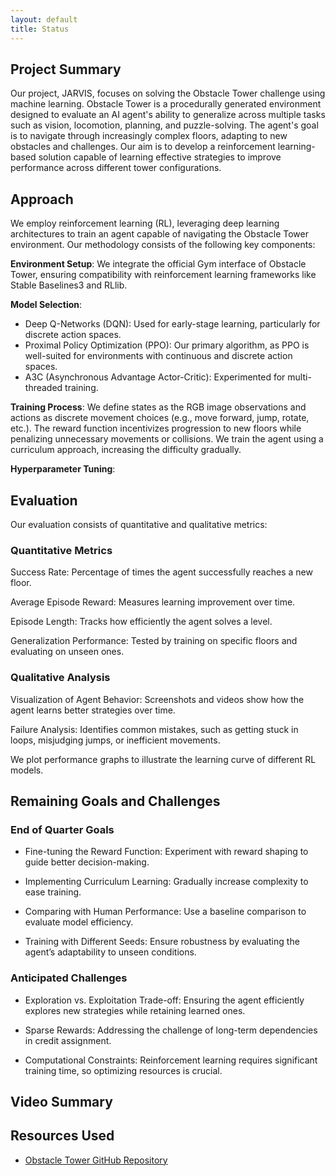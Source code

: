 ```yaml
---
layout: default
title: Status
---
```

## Project Summary
Our project, JARVIS, focuses on solving the Obstacle Tower challenge using machine learning. Obstacle Tower is a procedurally generated environment designed to evaluate an AI agent's ability to generalize across multiple tasks such as vision, locomotion, planning, and puzzle-solving. The agent's goal is to navigate through increasingly complex floors, adapting to new obstacles and challenges. Our aim is to develop a reinforcement learning-based solution capable of learning effective strategies to improve performance across different tower configurations.

## Approach
We employ reinforcement learning (RL), leveraging deep learning architectures to train an agent capable of navigating the Obstacle Tower environment. Our methodology consists of the following key components:

**Environment Setup**: We integrate the official Gym interface of Obstacle Tower, ensuring compatibility with reinforcement learning frameworks like Stable Baselines3 and RLlib.

**Model Selection**:
- Deep Q-Networks (DQN): Used for early-stage learning, particularly for discrete action spaces.
- Proximal Policy Optimization (PPO): Our primary algorithm, as PPO is well-suited for environments with continuous and discrete action spaces.
- A3C (Asynchronous Advantage Actor-Critic): Experimented for multi-threaded training.

**Training Process**:
We define states as the RGB image observations and actions as discrete movement choices (e.g., move forward, jump, rotate, etc.).
The reward function incentivizes progression to new floors while penalizing unnecessary movements or collisions.
We train the agent using a curriculum approach, increasing the difficulty gradually.

**Hyperparameter Tuning**:

## Evaluation
Our evaluation consists of quantitative and qualitative metrics:
### Quantitative Metrics

Success Rate: Percentage of times the agent successfully reaches a new floor.

Average Episode Reward: Measures learning improvement over time.

Episode Length: Tracks how efficiently the agent solves a level.

Generalization Performance: Tested by training on specific floors and evaluating on unseen ones.

### Qualitative Analysis

Visualization of Agent Behavior: Screenshots and videos show how the agent learns better strategies over time.

Failure Analysis: Identifies common mistakes, such as getting stuck in loops, misjudging jumps, or inefficient movements.

We plot performance graphs to illustrate the learning curve of different RL models.

## Remaining Goals and Challenges
### End of Quarter Goals
- Fine-tuning the Reward Function: Experiment with reward shaping to guide better decision-making.

- Implementing Curriculum Learning: Gradually increase complexity to ease training.

- Comparing with Human Performance: Use a baseline comparison to evaluate model efficiency.

- Training with Different Seeds: Ensure robustness by evaluating the agent’s adaptability to unseen conditions.

### Anticipated Challenges

- Exploration vs. Exploitation Trade-off: Ensuring the agent efficiently explores new strategies while retaining learned ones.

- Sparse Rewards: Addressing the challenge of long-term dependencies in credit assignment.

- Computational Constraints: Reinforcement learning requires significant training time, so optimizing resources is crucial.

## Video Summary

## Resources Used
- [Obstacle Tower GitHub Repository](https://github.com/Unity-Technologies/obstacle-tower-env)